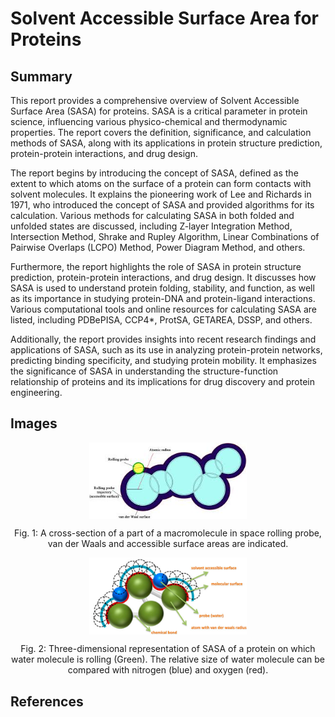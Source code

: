# Solvent Accessible Surface Area for Proteins

## Summary

This report provides a comprehensive overview of Solvent Accessible Surface Area (SASA) for proteins. SASA is a critical parameter in protein science, influencing various physico-chemical and thermodynamic properties. The report covers the definition, significance, and calculation methods of SASA, along with its applications in protein structure prediction, protein-protein interactions, and drug design.

The report begins by introducing the concept of SASA, defined as the extent to which atoms on the surface of a protein can form contacts with solvent molecules. It explains the pioneering work of Lee and Richards in 1971, who introduced the concept of SASA and provided algorithms for its calculation. Various methods for calculating SASA in both folded and unfolded states are discussed, including Z-layer Integration Method, Intersection Method, Shrake and Rupley Algorithm, Linear Combinations of Pairwise Overlaps (LCPO) Method, Power Diagram Method, and others.

Furthermore, the report highlights the role of SASA in protein structure prediction, protein-protein interactions, and drug design. It discusses how SASA is used to understand protein folding, stability, and function, as well as its importance in studying protein-DNA and protein-ligand interactions. Various computational tools and online resources for calculating SASA are listed, including PDBePISA, CCP4*, ProtSA, GETAREA, DSSP, and others.

Additionally, the report provides insights into recent research findings and applications of SASA, such as its use in analyzing protein-protein networks, predicting binding specificity, and studying protein mobility. It emphasizes the significance of SASA in understanding the structure-function relationship of proteins and its implications for drug discovery and protein engineering.

## Images

<div style="display: flex; flex-direction: column; align-items: center;">
  <img src="fig1.jpeg" alt="Cross-section of a macromolecule" style="width:50%;">
</div>
<p style="text-align:center;">Fig. 1: A cross-section of a part of a macromolecule in space rolling probe, van der Waals and accessible surface areas are indicated.</p>

<div style="display: flex; flex-direction: column; align-items: center;">
  <img src="fig2.png" alt="Three-dimensional representation of SASA" style="width:50%;">
</div>
<p style="text-align:center;">Fig. 2: Three-dimensional representation of SASA of a protein on which water molecule is rolling (Green). The relative size of water molecule can be compared with nitrogen (blue) and oxygen (red).</p>


## References


